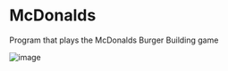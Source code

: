 # McDonalds

Program that plays the McDonalds Burger Building game

![image](https://user-images.githubusercontent.com/67476721/213894050-8e0bd70e-544c-4762-b819-b75948706893.png)
